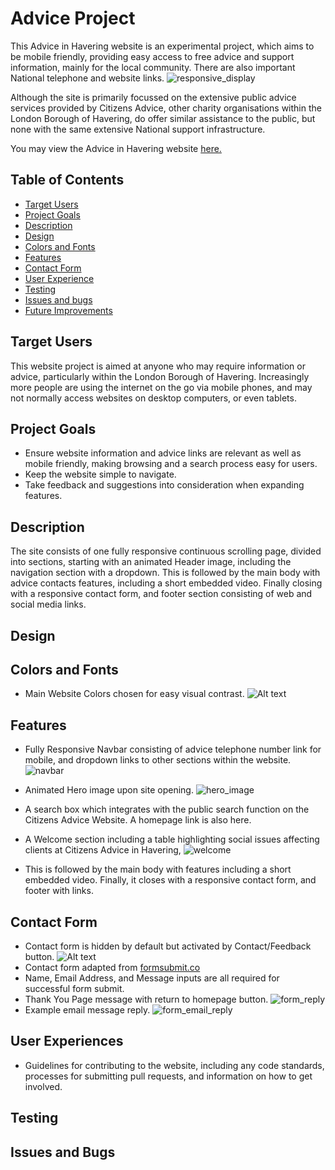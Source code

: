 # Advice Project

This Advice in Havering website is an experimental project, which aims to be mobile friendly, providing easy access to free advice and support information, mainly for the local community. There are also important National telephone and website links.
![responsive_display](assets/rmedia/am_i_responsive.png)



Although the site is primarily focussed on the extensive public advice services provided by Citizens Advice, other charity organisations within the London Borough of Havering, do offer similar assistance to the public, but none with the same extensive National support infrastructure.

You may view the Advice in Havering website 
[here.](https://roly5573.github.io/Advice-Project/)



## Table of Contents


- [Target Users](#target-users)
- [Project Goals](#project-goals) 
- [Description](#description)
- [Design](#design)
- [Colors and Fonts](#colors-and-fonts)
- [Features](#features)
- [Contact Form](#contact-form)
- [User Experience](#user-experience)
- [Testing](#testing)
- [Issues and bugs](#issues-and-bugs)
- [Future Improvements](#future_improvements)



## Target Users

This website project is aimed at anyone who may require information or advice, particularly within the London Borough of Havering. Increasingly more people are using the internet on the go via mobile phones, and may not normally access websites on desktop computers, or even tablets.   

## Project Goals
- Ensure website information and advice links are relevant as well as mobile friendly, making browsing and a search process easy for users.
- Keep the website simple to navigate.
- Take feedback and suggestions into consideration when expanding features.


## Description

The site consists of one fully responsive continuous scrolling page, divided into sections, starting with an animated Header image, including the navigation section with a dropdown. This is followed by the main body with advice contacts features, including a short embedded video. Finally closing with a responsive contact form, and footer section consisting of web and social media links.

## Design


## Colors and Fonts
- Main Website Colors chosen for easy visual contrast.
![Alt text](assets/rmedia/colorpalette.png)

## Features

- Fully Responsive Navbar consisting of advice telephone number link for mobile, and dropdown links to other sections within the website.
![navbar](assets/rmedia/readme_navbar.png)

- Animated Hero image upon site opening.
![hero_image](assets/rmedia/readme_hero_image.png)
- A search box which integrates with the public search function on the Citizens Advice Website. A homepage link is also here.
- A Welcome section including a table highlighting social issues affecting clients at Citizens Advice in Havering, 
 ![welcome](assets/rmedia/readme_welcome.png)
- This is followed by the main body with features including a short embedded video. Finally, it closes with a responsive contact form, and footer with links.


## Contact Form
- Contact form is hidden by default but activated by Contact/Feedback button.
![Alt text](assets/rmedia/readme_contact_form.png)
- Contact form adapted from [formsubmit.co](https://formsubmit.co/)  
- Name, Email Address, and Message inputs are all required for successful form submit.
- Thank You Page message with return to homepage button. 
 ![form_reply](assets/rmedia/readme_form_reply.png)
- Example email message reply.
![form_email_reply](assets/rmedia/readme_form_email_reply.png)



## User Experiences

- Guidelines for contributing to the website, including any code standards, processes for submitting pull requests, and information on how to get involved.

## Testing

## Issues and Bugs

